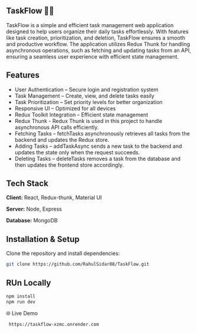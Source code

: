 ## TaskFlow 📝🚀
TaskFlow is a simple and efficient task management web application designed to help users organize their daily tasks effortlessly. With features like task creation, prioritization, and deletion, TaskFlow ensures a smooth and productive workflow. The application utilizes Redux Thunk for handling asynchronous operations, such as fetching and updating tasks from an API, ensuring a seamless user experience with efficient state management.


## Features

- User Authentication – Secure login and registration system
- Task Management – Create, view, and delete tasks easily
- Task Prioritization – Set priority levels for better organization
- Responsive UI – Optimized for all devices
- Redux Toolkit Integration – Efficient state management
- Redux Thunk - Redux Thunk is used in this project to handle asynchronous API calls efficiently.
- Fetching Tasks – fetchTasks asynchronously retrieves all tasks from the backend and updates the Redux store.
- Adding Tasks – addTaskAsync sends a new task to the backend and updates the state only when the request succeeds.
- Deleting Tasks – deleteTasks removes a task from the database and then updates the frontend store accordingly.

## Tech Stack

**Client:** React, Redux-thunk, Material UI

**Server:** Node, Express

**Database:** MongoDB




## Installation & Setup

Clone the repository and install dependencies:

```bash
git clone https://github.com/RahulSidar08/TaskFlow.git
```
## RUn Locally

```bash
npm install  
npm run dev
```
🌐 Live Demo

```bash
 https://taskflow-xzmc.onrender.com
```
